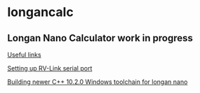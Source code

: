 # longancalc

## Longan Nano Calculator work in progress

[Useful links](./docs/links.md)

[Setting up RV-Link serial port](./docs/rv-link.md)

[Building newer C++ 10.2.0 Windows toolchain for longan nano](./docs/windows-toolchain.md)
